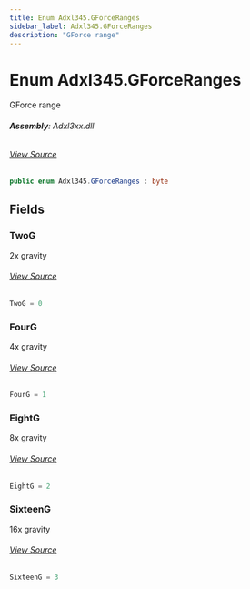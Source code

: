 ```yaml
---
title: Enum Adxl345.GForceRanges
sidebar_label: Adxl345.GForceRanges
description: "GForce range"
---
```

# Enum Adxl345.GForceRanges
GForce range

###### **Assembly**: Adxl3xx.dll
###### [View Source](https://github.com/WildernessLabs/Meadow.Foundation.git/blob/develop/Source/Meadow.Foundation.Peripherals/Sensors.Motion.Adxl3xx/Driver/Drivers/Adxl345_Extras/Adxl345.GForceRanges.cs#L8)
```csharp title="Declaration"
public enum Adxl345.GForceRanges : byte
```
## Fields
### TwoG
2x gravity
###### [View Source](https://github.com/WildernessLabs/Meadow.Foundation.git/blob/develop/Source/Meadow.Foundation.Peripherals/Sensors.Motion.Adxl3xx/Driver/Drivers/Adxl345_Extras/Adxl345.GForceRanges.cs#L13)
```csharp title="Declaration"
TwoG = 0
```
### FourG
4x gravity
###### [View Source](https://github.com/WildernessLabs/Meadow.Foundation.git/blob/develop/Source/Meadow.Foundation.Peripherals/Sensors.Motion.Adxl3xx/Driver/Drivers/Adxl345_Extras/Adxl345.GForceRanges.cs#L17)
```csharp title="Declaration"
FourG = 1
```
### EightG
8x gravity
###### [View Source](https://github.com/WildernessLabs/Meadow.Foundation.git/blob/develop/Source/Meadow.Foundation.Peripherals/Sensors.Motion.Adxl3xx/Driver/Drivers/Adxl345_Extras/Adxl345.GForceRanges.cs#L21)
```csharp title="Declaration"
EightG = 2
```
### SixteenG
16x gravity
###### [View Source](https://github.com/WildernessLabs/Meadow.Foundation.git/blob/develop/Source/Meadow.Foundation.Peripherals/Sensors.Motion.Adxl3xx/Driver/Drivers/Adxl345_Extras/Adxl345.GForceRanges.cs#L25)
```csharp title="Declaration"
SixteenG = 3
```

